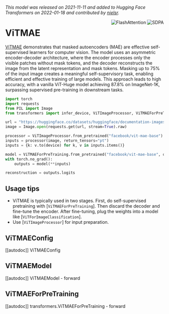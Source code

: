 <!--Copyright 2022 The HuggingFace Team. All rights reserved.

Licensed under the Apache License, Version 2.0 (the "License"); you may not use this file except in compliance with
the License. You may obtain a copy of the License at

http://www.apache.org/licenses/LICENSE-2.0

Unless required by applicable law or agreed to in writing, software distributed under the License is distributed on
an "AS IS" BASIS, WITHOUT WARRANTIES OR CONDITIONS OF ANY KIND, either express or implied. See the License for the
specific language governing permissions and limitations under the License.

⚠️ Note that this file is in Markdown but contain specific syntax for our doc-builder (similar to MDX) that may not be
rendered properly in your Markdown viewer.

-->
*This model was released on 2021-11-11 and added to Hugging Face Transformers on 2022-01-18 and contributed by [nielsr](https://huggingface.co/nielsr).*

<div style="float: right;">
    <div class="flex flex-wrap space-x-1">
        <img alt="FlashAttention" src="https://img.shields.io/badge/%E2%9A%A1%EF%B8%8E%20FlashAttention-eae0c8?style=flat">
        <img alt="SDPA" src="https://img.shields.io/badge/SDPA-DE3412?style=flat&logo=pytorch&logoColor=white">
    </div>
</div>

# ViTMAE

[ViTMAE](https://huggingface.co/papers/2111.06377v2) demonstrates that masked autoencoders (MAE) are effective self-supervised learners for computer vision. The model uses an asymmetric encoder-decoder architecture, where the encoder processes only the visible patches without mask tokens, and the decoder reconstructs the image from the latent representation and mask tokens. Masking up to 75% of the input image creates a meaningful self-supervisory task, enabling efficient and effective training of large models. This approach leads to high accuracy, with a vanilla ViT-Huge model achieving 87.8% on ImageNet-1K, surpassing supervised pre-training in downstream tasks.

<hfoptions id="usage">
<hfoption id="ViTMAEForPreTraining">

```py
import torch
import requests
from PIL import Image
from transformers import infer_device, ViTImageProcessor, ViTMAEForPreTraining

url = "https://huggingface.co/datasets/huggingface/documentation-images/resolve/main/pipeline-cat-chonk.jpeg"
image = Image.open(requests.get(url, stream=True).raw)

processor = ViTImageProcessor.from_pretrained("facebook/vit-mae-base")
inputs = processor(image, return_tensors="pt")
inputs = {k: v.to(device) for k, v in inputs.items()}

model = ViTMAEForPreTraining.from_pretrained("facebook/vit-mae-base", dtype="auto")
with torch.no_grad():
    outputs = model(**inputs)

reconstruction = outputs.logits
```

</hfoption>
</hfoptions>

## Usage tips

- ViTMAE is typically used in two stages. First, do self-supervised pretraining with [`ViTMAEForPreTraining`]. Then discard the decoder and fine-tune the encoder. After fine-tuning, plug the weights into a model like [`ViTForImageClassification`].
- Use [`ViTImageProcessor`] for input preparation.

## ViTMAEConfig

[[autodoc]] ViTMAEConfig

## ViTMAEModel

[[autodoc]] ViTMAEModel
    - forward

## ViTMAEForPreTraining

[[autodoc]] transformers.ViTMAEForPreTraining
    - forward


